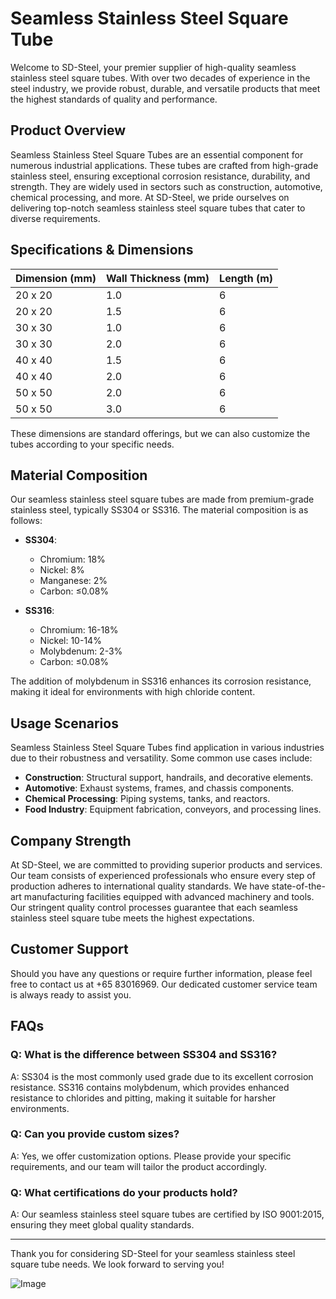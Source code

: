 # Seamless Stainless Steel Square Tube

Welcome to SD-Steel, your premier supplier of high-quality seamless stainless steel square tubes. With over two decades of experience in the steel industry, we provide robust, durable, and versatile products that meet the highest standards of quality and performance.

## Product Overview

Seamless Stainless Steel Square Tubes are an essential component for numerous industrial applications. These tubes are crafted from high-grade stainless steel, ensuring exceptional corrosion resistance, durability, and strength. They are widely used in sectors such as construction, automotive, chemical processing, and more. At SD-Steel, we pride ourselves on delivering top-notch seamless stainless steel square tubes that cater to diverse requirements.

## Specifications & Dimensions

| Dimension (mm) | Wall Thickness (mm) | Length (m) |
|----------------|---------------------|------------|
| 20 x 20        | 1.0                 | 6          |
| 20 x 20        | 1.5                 | 6          |
| 30 x 30        | 1.0                 | 6          |
| 30 x 30        | 2.0                 | 6          |
| 40 x 40        | 1.5                 | 6          |
| 40 x 40        | 2.0                 | 6          |
| 50 x 50        | 2.0                 | 6          |
| 50 x 50        | 3.0                 | 6          |

These dimensions are standard offerings, but we can also customize the tubes according to your specific needs.

## Material Composition

Our seamless stainless steel square tubes are made from premium-grade stainless steel, typically SS304 or SS316. The material composition is as follows:

- **SS304**:
  - Chromium: 18%
  - Nickel: 8%
  - Manganese: 2%
  - Carbon: ≤0.08%

- **SS316**:
  - Chromium: 16-18%
  - Nickel: 10-14%
  - Molybdenum: 2-3%
  - Carbon: ≤0.08%

The addition of molybdenum in SS316 enhances its corrosion resistance, making it ideal for environments with high chloride content.

## Usage Scenarios

Seamless Stainless Steel Square Tubes find application in various industries due to their robustness and versatility. Some common use cases include:

- **Construction**: Structural support, handrails, and decorative elements.
- **Automotive**: Exhaust systems, frames, and chassis components.
- **Chemical Processing**: Piping systems, tanks, and reactors.
- **Food Industry**: Equipment fabrication, conveyors, and processing lines.

## Company Strength

At SD-Steel, we are committed to providing superior products and services. Our team consists of experienced professionals who ensure every step of production adheres to international quality standards. We have state-of-the-art manufacturing facilities equipped with advanced machinery and tools. Our stringent quality control processes guarantee that each seamless stainless steel square tube meets the highest expectations.

## Customer Support

Should you have any questions or require further information, please feel free to contact us at +65 83016969. Our dedicated customer service team is always ready to assist you.

## FAQs

### Q: What is the difference between SS304 and SS316?
A: SS304 is the most commonly used grade due to its excellent corrosion resistance. SS316 contains molybdenum, which provides enhanced resistance to chlorides and pitting, making it suitable for harsher environments.

### Q: Can you provide custom sizes?
A: Yes, we offer customization options. Please provide your specific requirements, and our team will tailor the product accordingly.

### Q: What certifications do your products hold?
A: Our seamless stainless steel square tubes are certified by ISO 9001:2015, ensuring they meet global quality standards.

---

Thank you for considering SD-Steel for your seamless stainless steel square tube needs. We look forward to serving you!

![Image](https://github.com/user-attachments/assets/2567258e-e124-4816-932d-1809bd27ef0b)